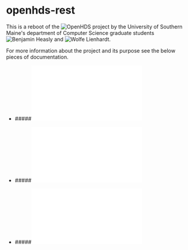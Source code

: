 # openhds-rest

This is a reboot of the ![OpenHDS project](https://github.com/OpenHDS) by the University of Southern Maine's 
department of Computer Science graduate students ![Benjamin Heasly](https://github.com/benjamin-heasly) and 
![Wolfe Lienhardt](https://github.com/nathan-wolfe-lienhardt). 

For more information about the project and its purpose see the below pieces of documentation.

- #####![An overview of the OpenHDS](src/main/resources/documentation/the-openhds-overview.md)

- #####![Domain documentation](src/main/resources/documentation/domain-documentation.md)

- #####![Use-case documentation](src/main/resources/documentation/registration-use-cases.md)
